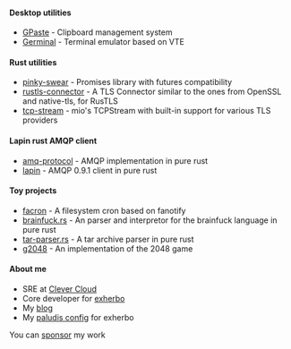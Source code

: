 #### Desktop utilities

  - [GPaste] - Clipboard management system
  - [Germinal] - Terminal emulator based on VTE

#### Rust utilities

  - [pinky-swear] - Promises library with futures compatibility
  - [rustls-connector] - A TLS Connector similar to the ones from OpenSSL and native-tls, for RusTLS
  - [tcp-stream] - mio's TCPStream with built-in support for various TLS providers

#### Lapin rust AMQP client

  - [amq-protocol] - AMQP implementation in pure rust
  - [lapin] - AMQP 0.9.1 client in pure rust

#### Toy projects

  - [facron] - A filesystem cron based on fanotify
  - [brainfuck.rs] - An parser and interpretor for the brainfuck language in pure rust
  - [tar-parser.rs] - A tar archive parser in pure rust
  - [g2048] - An implementation of the 2048 game

#### About me

  - SRE at [Clever Cloud]
  - Core developer for [exherbo]
  - My [blog]
  - My [paludis config] for exherbo

You can [sponsor] my work

[GPaste]: https://github.com/Keruspe/GPaste
[Germinal]: https://github.com/Keruspe/Germinal
[pinky-swear]: https://github.com/Keruspe/pinky-swear
[rustls-connector]: https://github.com/Keruspe/rustls-connector
[tcp-stream]: https://github.com/Keruspe/tcp-stream
[amq-protocol]: https://github.com/CleverCloud/amq-protocol
[lapin]: https://github.com/CleverCloud/lapin
[facron]: https://github.com/Keruspe/facron
[brainfuck.rs]: https://github.com/Keruspe/brainfuck.rs
[tar-parser.rs]: https://github.com/Keruspe/tar-parser.rs
[g2048]: https://github.com/Keruspe/g2048
[Clever Cloud]: https://www.clever-cloud.com
[exherbo]: https://exherbo.org
[blog]: https://www.imagination-land.org/
[paludis config]: https://github.com/Keruspe/paludis-config
[sponsor]: https://github.com/sponsors/Keruspe
